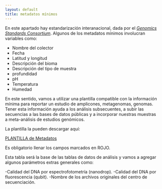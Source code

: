 ```yaml
---
layout: default
title: metadatos mínimos
---
```


En este apartado hay estandarización interanacional, dada por el [_Genomics Standards Consortium_](https://press3.mcs.anl.gov/gensc/about-gsc/). Algunos de los metadatos mínimos involucran variables como:

- Nombre del colector
- Fecha
- Latitud y longitud
- Descripción del bioma
- Descripción del tipo de muestra
- profundidad
- pH
- Temperatura
- Humedad

En este sentido, vamos a utilizar una plantilla compatible con la información mínima para reportar un estudio de amplicones, metagenomas, genomas. Tener esta información ayuda a los análisis subsecuentes, a subir las secuencias a las bases de datos públicas y a incorporar nuestras muestras a meta-análisis de estudios genómicos. 

La plantilla la pueden descargar aquí:

[PLANTILLA de Metadatos](https://github.com/MG-RAST/MG-RASTv4/blob/master/data/MGRAST_MetaData_template_1.9.xlsx)

Es obligatorio llenar los campos marcados en ROJO.

Esta tabla será la base de las tablas de datos de análisis y vamos a agregar algunos parámetros extras generales como:

-Calidad del DNA por espectrofotometría (nanodrop).
-Calidad del DNA por fluorescencia (qubit).
-Nombre de los archivos originales del centro de secuenciación.

